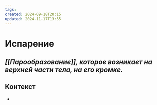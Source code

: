 ```yaml
---
tags: 
created: 2024-09-18T20:15
updated: 2024-11-17T13:55
---
```

# Испарение

## ***[[Парообразование]], которое возникает на верхней части тела, на его кромке.***



## Контекст
- 


